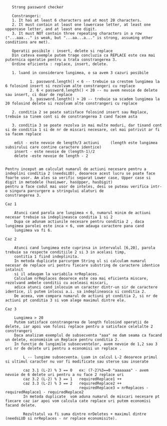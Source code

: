 
       Strong password checker

       Constrangeri:
       1. It has at least 6 characters and at most 20 characters.
       2. It must contain at least one lowercase letter, at least one uppercase letter, and at least one digit.
       3. It must NOT contain three repeating characters in a row ("...aaa..." is weak, but "...aa...a..." is strong, assuming other conditions are met).

       Operatii posibile : insert, delete si replace
       Din cateva exemple putem trage concluzia ca REPLACE este cea mai puternica operatie pentru a trata constrangerea 3.
       Ordine eficienta : replace, insert, delete.

       1. luand in considerare lungimea, o sa avem 3 cazuri posibile

               1. password.length() < 6 -- trebuie sa crestem lungimea la 6 folosind insert si rezolvam alte constrangeri cu replace
               2. 6 < password.length() < 20 -- nu avem nevoie de delete sau insert, ci doar de replace
               3. password.length() > 20 -- trebuie sa scadem lungimea la 20 folosind delete si rezolvam alte constrangeri cu replace

       2. conditia 2 se poate satisface folosind insert sau Replace, trebuie sa tinem cont si de constrangerea 3 cand facem asta

       3. conditia 3 se poate rezolva in mai multe moduri, dar tinand cont si de conditia 1 si de nr de miscari necesare, cel mai potrivit ar fi sa facem replace

        edit - este nevoie de length/3 actiuni     (length este lungimea subsirului care contine caractere identice)
        insert - este nevoie de (length-1)/2
        delete -este nevoie de length - 2


    Pentru inceput am calculat numarul de actiuni necesare pentru a indeplini conditia 2 (needsLUD), deoarece acest lucru se poate face 
    foarte usor. Am ales sa verific separat Lower case, Upper case si digit in metodele (hasLower, hasUpper, hasDigit)
    pentru a face codul mai usor de inteles, desi se puteau verifica intr-o singura parcurgere a stringului alaturi de 
    constrangerea 3. 
    
    Caz 1 

        Atunci cand parola are lungimea < 6, numarul minim de actiuni necesar trebuie sa indeplineasca conditia 1 si 2 
        Dupa ce adunam actiunile necesare pentru conditia 2 , daca lungimea parolei este inca < 6, vom adauga caractere pana cand
        lungimea va fi 6.

    Caz 2 

        Atunci cand lungimea este cuprinsa in intervalul [6,20], parola trebuie sa respecte conditiile 2 si 3 in acelasi timp,
        contitia 1 fiind indeplinita.
        In metoda duplicate parcurgem String ul si calculam numarul necesar de replace uri pentru fiecare substring de caractere identice intalnit
        si il adaugam la variabila nrReplaces. 
        Calculam nrReplaces deoarece este cea mai eficienta miscare, rezolvand ambele conditii cu aceleasi miscari,
        adica atunci cand inlocuim un caracter dintr-un sir de caractere identice, il putem inlocui a.i. sa indeplineasca si conditia 2.
        De aceea, vom compara numarul de actiuni pt conditia 2, si nr de actiuni pt conditia 3 si vom alege maximul dintre ele.

    Caz 3 

        Lungimea > 20  
        Putem satisface constrangerea de length folosind operatii de delete, iar apoi vom folosi replace pentru a satisface celelalte 2 constrangeri
        Daca analizam exemplul de subsecventa "aaa" ne dam seama ca facand un delete, economisim un Replace pentru conditia 2.
        In functie de lungimile subsecventelor, avem nevoie de 1,2 sau 3 ori nr de delete uri pentru a economisi un replace .
        
            L -- lungime subsecventa. Luam in calcul L-2 deoarece primul si ultimul caracter nu vor fi modificate sau sterse sau inserate
            
            caz 3.1 (L-2) % 3 == 0   ex: (7-2)%3==0 "aaaaaaa" - avem nevoie de 6 delete uri pentru a nu face 2 replace uri 
            caz 3.2 (L-2) % 3 == 1   requiredReplace1 ++
            caz 3.3 (L-2) % 3 == 2   requiredReplace2 ++ 
                                     requiredReplace3 = nrReplaces - requiredReplace1 - requiredReplace2
            In metoda duplicate  vom aduna numarul de miscari necesare pt fiecare caz iar apoi vom calcula cate replace uri putem economisi facand delete.

            Rezultatul va fi suma dintre nrDeletes + maximul dintre (needsLUD si nrReplaces - nr replace economisite).
